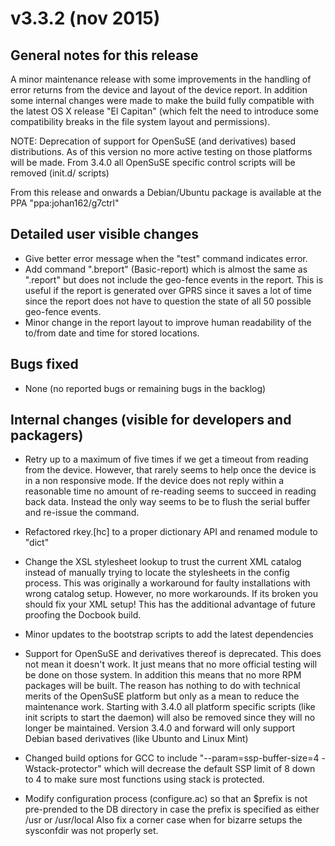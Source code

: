 v3.3.2 (nov 2015)
=================

General notes for this release
------------------------------

A minor maintenance release with some improvements in the handling of error
returns from the device and layout of the device report. In addition some internal
changes were made to make the build fully compatible with the latest OS X
release "El Capitan" (which felt the need to introduce some compatibility
breaks in the file system layout and permissions).

NOTE: Deprecation of support for OpenSuSE (and derivatives) based distributions.
As of this version no more active testing on those platforms will be made.
From 3.4.0 all OpenSuSE specific control scripts will be removed (init.d/ scripts)

From this release and onwards a Debian/Ubuntu package is available at the
PPA "ppa:johan162/g7ctrl"


Detailed user visible changes
-----------------------------
 - Give better error message when the "test" command indicates error.
 - Add command ".breport" (Basic-report) which is almost the same as ".report"
   but does not include the geo-fence events in the report. This is useful if the
   report is generated over GPRS since it saves a lot of time since the report
   does not have to question the state of all 50 possible geo-fence events.
 - Minor change in the report layout to improve human readability of the to/from date
   and time for stored locations.


Bugs fixed
----------
 - None (no reported bugs or remaining bugs in the backlog)


Internal changes (visible for developers and packagers)
-------------------------------------------------------
 - Retry up to a maximum of five times if we get a timeout from reading from
   the device. However, that rarely seems to help once the device is in a non
   responsive mode.
   If the device does not reply within a reasonable time no amount of re-reading
   seems to succeed in reading back data. Instead the only way seems to be to
   flush the serial buffer and re-issue the command.

 - Refactored rkey.[hc] to a proper dictionary API and renamed module to "dict"

 - Change the XSL stylesheet lookup to trust the current XML catalog instead of manually
   trying to locate the stylesheets in the config process.
   This was originally a workaround for faulty installations with wrong catalog setup.
   However, no more workarounds. If its broken you should fix your
   XML setup! This has the additional advantage of future proofing the Docbook build.

 - Minor updates to the bootstrap scripts to add the latest dependencies

 - Support for OpenSuSE and derivatives thereof is deprecated. This does not mean it
   doesn't work. It just means that no more official testing will be done on those system.
   In addition this means that no more RPM packages will be built. The reason has
   nothing to do with technical merits of the OpenSuSE platform but only as a mean
   to reduce the maintenance work. Starting with 3.4.0 all platform specific scripts
   (like init scripts to start the daemon) will also be removed since they will no
   longer be maintained.
   Version 3.4.0 and forward will only support Debian based derivatives (like Ubunto and
   Linux Mint)

 - Changed build options for GCC to include "--param=ssp-buffer-size=4 -Wstack-protector"
   which will decrease the default SSP limit of 8 down to 4 to make sure most functions
   using stack is protected.

 - Modify configuration process (configure.ac) so that an $prefix is not pre-prended
   to the DB directory in case the prefix is specified as either /usr or /usr/local
   Also fix a corner case when for bizarre setups the sysconfdir was not properly set.
